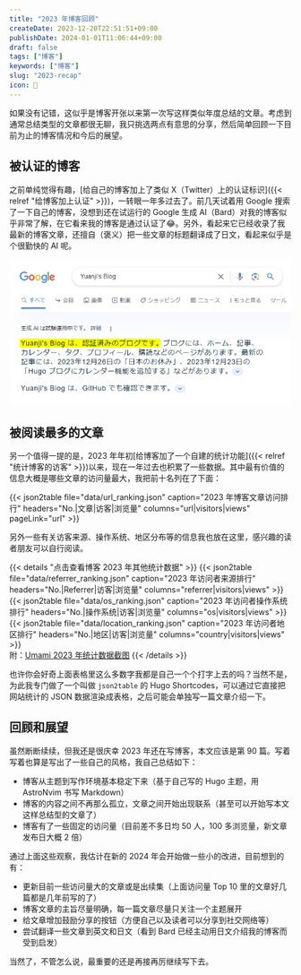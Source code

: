 ```yaml
---
title: "2023 年博客回顾"
createDate: 2023-12-20T22:51:51+09:00
publishDate: 2024-01-01T11:06:44+09:00
draft: false
tags: ["博客"]
keywords: ["博客"]
slug: "2023-recap"
icon: 📝
---
```


如果没有记错，这似乎是博客开张以来第一次写这样类似年度总结的文章。考虑到通常总结类型的文章都很无聊，我只挑选两点有意思的分享，然后简单回顾一下目前为止的博客情况和今后的展望。

<!--more-->

## 被认证的博客

之前单纯觉得有趣，[给自己的博客加上了类似 X（Twitter）上的认证标识]({{< relref "给博客加上认证" >}})，一转眼一年多过去了。前几天试着用 Google 搜索了一下自己的博客，没想到还在试运行的 Google 生成 AI（Bard）对我的博客似乎非常了解，在它看来我的博客是通过认证了:joy:。另外，看起来它已经收录了我最新的博客文章，还擅自（褒义）把一些文章的标题翻译成了日文，看起来似乎是个很勤快的 AI 呢。

![Bard 眼中的我的博客](yuanji_blog_from_bard.png)

## 被阅读最多的文章

另一个值得一提的是，2023 年年初[给博客加了一个自建的统计功能]({{< relref "统计博客的访客" >}})以来，现在一年过去也积累了一些数据。其中最有价值的信息大概是哪些文章的访问量最大，我把前十名列在了下面：

{{< json2table file="data/url_ranking.json" caption="2023 年博客文章访问排行" headers="No.|文章|访客|浏览量" columns="url|visitors|views" pageLink="url" >}}

另外一些有关访客来源、操作系统、地区分布等的信息我也放在这里，感兴趣的读者朋友可以自行阅读。

{{< details "点击查看博客 2023 年其他统计数据" >}}
{{< json2table file="data/referrer_ranking.json" caption="2023 年访问者来源排行" headers="No.|Referrer|访客|浏览量" columns="referrer|visitors|views" >}}
<br>
{{< json2table file="data/os_ranking.json" caption="2023 年访问者操作系统排行" headers="No.|操作系统|访客|浏览量" columns="os|visitors|views" >}}
<br>
{{< json2table file="data/location_ranking.json" caption="2023 年访问者地区排行" headers="No.|地区|访客|浏览量" columns="country|visitors|views" >}}
<br>
附：<a href="umami_2023_screenshot.png">Umami 2023 年统计数据截图</a>
{{< /details >}}

也许你会好奇上面表格里这么多数字我都是自己一个个打字上去的吗？当然不是，为此我专门做了一个叫做 `json2table` 的 Hugo Shortcodes，可以通过它直接把网站统计的 JSON 数据渲染成表格，之后可能会单独写一篇文章介绍一下。

## 回顾和展望

虽然断断续续，但我还是很庆幸 2023 年还在写博客，本文应该是第 90 篇。写着写着也算是写出了一些自己的风格，我自己总结如下：

- 博客从主题到写作环境基本稳定下来（基于自己写的 Hugo 主题，用 AstroNvim 书写 Markdown）
- 博客的内容之间不再那么孤立，文章之间开始出现联系（甚至可以开始写本文这样总结型的文章了）
- 博客有了一些固定的访问量（目前差不多日均 50 人，100 多浏览量，新文章发布日大概 2 倍）

通过上面这些观察，我估计在新的 2024 年会开始做一些小的改进，目前想到的有：

- 更新目前一些访问量大的文章或是出续集（上面访问量 Top 10 里的文章好几篇都是几年前写的了）
- 博客文章的主旨尽量明确，每一篇文章尽量只关注一个主题展开
- 给文章增加鼓励分享的按钮（方便自己以及读者可以分享到社交网络等）
- 尝试翻译一些文章到英文和日文（看到 Bard 已经主动用日文介绍我的博客而受到启发）

当然了，不管怎么说，最重要的还是再接再厉继续写下去。
